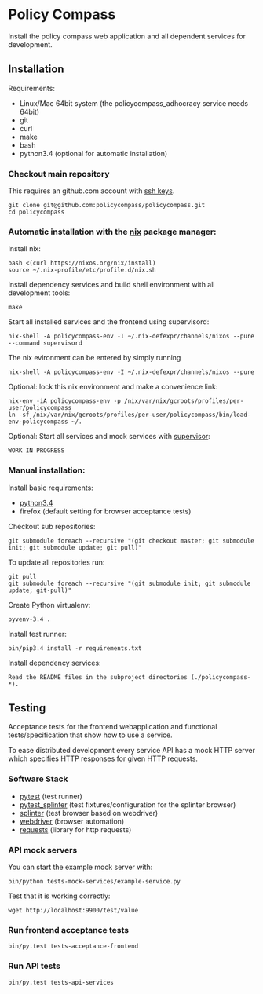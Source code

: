 # Policy Compass

Install the policy compass web application and all dependent services for development.

## Installation

Requirements:

* Linux/Mac 64bit system (the policycompass_adhocracy service needs 64bit)
* git
* curl
* make
* bash
* python3.4 (optional for automatic installation)


### Checkout main repository

This requires an github.com account with [ssh keys](https://help.github.com/articles/generating-ssh-keys).

    git clone git@github.com:policycompass/policycompass.git
    cd policycompass 

### Automatic installation with the [nix](http://nixos.org/nix/) package manager:

Install nix:

    bash <(curl https://nixos.org/nix/install)
    source ~/.nix-profile/etc/profile.d/nix.sh

Install dependency services and build shell environment with all development tools:

    make

Start all installed services and the frontend using supervisord:

    nix-shell -A policycompass-env -I ~/.nix-defexpr/channels/nixos --pure --command supervisord

The nix evironment can be entered by simply running

    nix-shell -A policycompass-env -I ~/.nix-defexpr/channels/nixos --pure

Optional: lock this nix environment and make a convenience link:

    nix-env -iA policycompass-env -p /nix/var/nix/gcroots/profiles/per-user/policycompass
    ln -sf /nix/var/nix/gcroots/profiles/per-user/policycompass/bin/load-env-policycompass ~/.

Optional: Start all services and mock services with [supervisor](http://supervisord.org/):

    WORK IN PROGRESS


### Manual installation:

Install basic requirements:

* [python3.4](https://python.org)
* firefox (default setting for browser acceptance tests)

Checkout sub repositories:

    git submodule foreach --recursive "(git checkout master; git submodule init; git submodule update; git pull)"

To update all repositories run:

    git pull
    git submodule foreach --recursive "(git submodule init; git submodule update; git-pull)"

Create Python virtualenv:

    pyvenv-3.4 .

Install test runner:

    bin/pip3.4 install -r requirements.txt

Install dependency services:

    Read the README files in the subproject directories (./policycompass-*).


## Testing

Acceptance tests for the frontend webapplication and
functional tests/specification that show how to use a service.

To ease distributed development every service API has a mock HTTP
server which specifies HTTP responses for given HTTP requests.


### Software Stack

* [pytest](http://pytest.org) (test runner)
* [pytest_splinter](https://pypi.python.org/pypi/pytest-splinter) (test fixtures/configuration for the splinter browser)
* [splinter](http://splinter.cobrateam.info/docs) (test browser based on webdriver)
* [webdriver](http://docs.seleniumhq.org) (browser automation)
* [requests](http://docs.python-requests.org) (library for http requests)


### API mock servers

You can start the example mock server with:

    bin/python tests-mock-services/example-service.py

Test that it is working correctly:

    wget http://localhost:9900/test/value


### Run frontend acceptance tests

    bin/py.test tests-acceptance-frontend


### Run API tests

    bin/py.test tests-api-services
